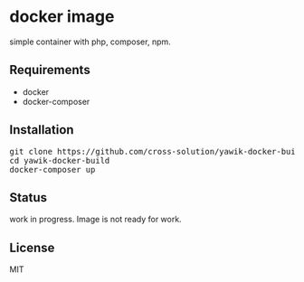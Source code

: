 docker image
============

simple container with php, composer, npm. 

Requirements
------------

- docker
- docker-composer

Installation
------------

<pre>
git clone https://github.com/cross-solution/yawik-docker-builf
cd yawik-docker-build
docker-composer up
</pre>

Status
------

work in progress. Image is not ready for work.

License
-------

MIT
